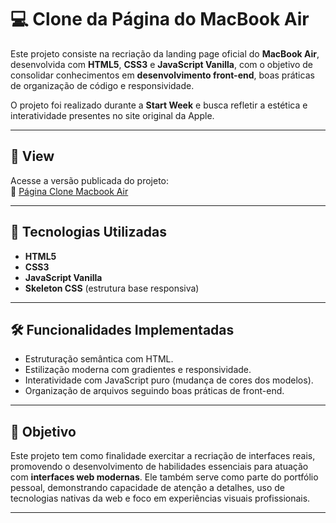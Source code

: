 # 💻 Clone da Página do MacBook Air  

Este projeto consiste na recriação da landing page oficial do **MacBook Air**, desenvolvida com **HTML5**, **CSS3** e **JavaScript Vanilla**, com o objetivo de consolidar conhecimentos em **desenvolvimento front-end**, boas práticas de organização de código e responsividade.  

O projeto foi realizado durante a **Start Week** e busca refletir a estética e interatividade presentes no site original da Apple.

---

## 📸 View

Acesse a versão publicada do projeto:  
🔗 [Página Clone Macbook Air](https://tavaressan.github.io/macbook-air-page-copy/)

---

## 🚀 Tecnologias Utilizadas

- **HTML5**
- **CSS3**
- **JavaScript Vanilla**
- **Skeleton CSS** (estrutura base responsiva)

---

## 🛠 Funcionalidades Implementadas

- Estruturação semântica com HTML.
- Estilização moderna com gradientes e responsividade.
- Interatividade com JavaScript puro (mudança de cores dos modelos).
- Organização de arquivos seguindo boas práticas de front-end.

---

## 🎯 Objetivo

Este projeto tem como finalidade exercitar a recriação de interfaces reais, promovendo o desenvolvimento de habilidades essenciais para atuação com **interfaces web modernas**. Ele também serve como parte do portfólio pessoal, demonstrando capacidade de atenção a detalhes, uso de tecnologias nativas da web e foco em experiências visuais profissionais.

---
